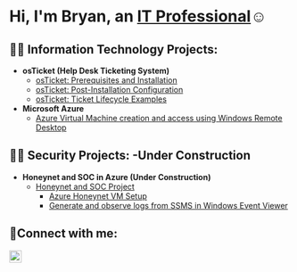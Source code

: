 <h1>Hi, I'm Bryan, an <a href="https://www.linkedin.com/in/bryan-atherton-671347141/">IT Professional</a>☺</h1>

<h2>👨‍💻 Information Technology Projects:</h2>

- <b>osTicket (Help Desk Ticketing System)</b>
  - [osTicket: Prerequisites and Installation](https://github.com/BryanEAtherton/osticket-prereqs)
  - [osTicket: Post-Installation Configuration](https://github.com/BryanEAtherton/osticket-post-install-setup)
  - [osTicket: Ticket Lifecycle Examples](https://github.com/BryanEAtherton/osTicket-Ticket-Life-Cycle-Example-)
- <b>Microsoft Azure</b>
  - [Azure Virtual Machine creation and access using Windows Remote Desktop](https://github.com/BryanEAtherton/Azure-Virtual-Machine)
 
<h2>👨‍💻 Security Projects: -Under Construction</h2>

- <b>Honeynet and SOC in Azure (Under Construction)</b>
  - [Honeynet and SOC Project](https://github.com/BryanEAtherton/Security-Project-Template)
    - [Azure Honeynet VM Setup](https://github.com/BryanEAtherton/Security-Project-1)
    - [Generate and observe logs from SSMS in Windows Event Viewer](https://github.com/BryanEAtherton/Create-and-View-Events-in-Windows-Event-Viewer)
  
  

<h2>🤳Connect with me:</h2


[<img align="left" alt="Josh | LinkedIn" width="22px" src="https://cdn.jsdelivr.net/npm/simple-icons@v3/icons/linkedin.svg" />][linkedin]



[linkedin]: https://www.linkedin.com/in/bryan-atherton-671347141
